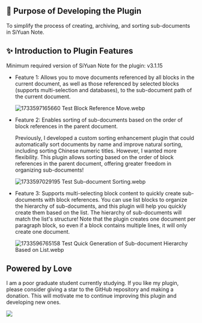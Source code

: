 ## 🤔 Purpose of Developing the Plugin

To simplify the process of creating, archiving, and sorting sub-documents in SiYuan Note.

## ✨ Introduction to Plugin Features

Minimum required version of SiYuan Note for the plugin: v3.1.15

* Feature 1: Allows you to move documents referenced by all blocks in the current document, as well as those referenced by selected blocks (supports multi-selection and databases), to the sub-document path of the current document.

  ![1733597165660 Test Block Reference Move.webp](https://fastly.jsdelivr.net/gh/Achuan-2/PicBed@pic/assets/1733597165660%E6%B5%8B%E8%AF%95%E5%9D%97%E5%BC%95%E7%A7%BB%E5%8A%A8.webp)
* Feature 2: Enables sorting of sub-documents based on the order of block references in the parent document.

  Previously, I developed a custom sorting enhancement plugin that could automatically sort documents by name and improve natural sorting, including sorting Chinese numeric titles. However, I wanted more flexibility. This plugin allows sorting based on the order of block references in the parent document, offering greater freedom in organizing sub-documents!

  ![1733597029195 Test Sub-document Sorting.webp](https://fastly.jsdelivr.net/gh/Achuan-2/PicBed@pic/assets/1733597029195%E6%B5%8B%E8%AF%95%E5%AD%90%E6%96%87%E6%A1%A3%E6%8E%92%E5%BA%8F.webp)
* Feature 3: Supports multi-selecting block content to quickly create sub-documents with block references. You can use list blocks to organize the hierarchy of sub-documents, and this plugin will help you quickly create them based on the list. The hierarchy of sub-documents will match the list's structure! Note that the plugin creates one document per paragraph block, so even if a block contains multiple lines, it will only create one document.

  ![1733596765158 Test Quick Generation of Sub-document Hierarchy Based on List.webp](https://fastly.jsdelivr.net/gh/Achuan-2/PicBed@pic/assets/1733596765158%E6%B5%8B%E8%AF%95%E6%A0%B9%E6%8D%AE%E5%88%97%E8%A1%A8%E5%BF%AB%E9%80%9F%E7%94%9F%E6%88%90%E5%AD%90%E6%96%87%E6%A1%A3%E5%B1%82%E7%BA%A7.webp)


## Powered by Love

I am a poor graduate student currently studying. If you like my plugin, please consider giving a star to the GitHub repository and making a donation. This will motivate me to continue improving this plugin and developing new ones.

![](https://fastly.jsdelivr.net/gh/Achuan-2/PicBed/assets/20241128221208-2024-11-28.png)
